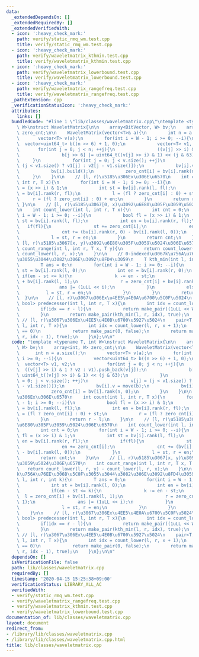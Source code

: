 ```yaml
---
data:
  _extendedDependsOn: []
  _extendedRequiredBy: []
  _extendedVerifiedWith:
  - icon: ':heavy_check_mark:'
    path: verify/static_rmq_wm.test.cpp
    title: verify/static_rmq_wm.test.cpp
  - icon: ':heavy_check_mark:'
    path: verify/waveletmatrix_kthmin.test.cpp
    title: verify/waveletmatrix_kthmin.test.cpp
  - icon: ':heavy_check_mark:'
    path: verify/waveletmatrix_lowerbound.test.cpp
    title: verify/waveletmatrix_lowerbound.test.cpp
  - icon: ':heavy_check_mark:'
    path: verify/waveletmatrix_rangefreq.test.cpp
    title: verify/waveletmatrix_rangefreq.test.cpp
  _pathExtension: cpp
  _verificationStatusIcon: ':heavy_check_mark:'
  attributes:
    links: []
  bundledCode: "#line 1 \"lib/classes/waveletmatrix.cpp\"\ntemplate <typename T, int\
    \ W>\nstruct WaveletMatrix{\n\n    array<BitVector, W> bv;\n    array<int, W>\
    \ zero_cnt;\n\n    WaveletMatrix(vector<T>& a){\n        int n = a.size();\n \
    \       vector<T> v(a);\n        for(int i = W - 1; i >= 0; --i){\n          \
    \  vector<uint64_t> b((n >> 6) + 1, 0);\n            vector<T> v1, v2;\n     \
    \       for(int j = 0; j < n; ++j){\n                ((v[j] >> i) & 1 ? v2 : v1).push_back(v[j]);\n\
    \                b[j >> 6] |= uint64_t((v[j] >> i) & 1) << (j & 63);\n       \
    \     }\n            for(int j = 0; j < v.size(); ++j)\n                v[j] =\
    \ (j < v1.size() ? v1[j] : v2[j - v1.size()]);\n            bv[i].v = move(b);\n\
    \            bv[i].build();\n            zero_cnt[i] = bv[i].rank(n, 0);\n   \
    \     }\n    }\n\n    // [l, r)\u5185\u306Ex\u306E\u6570\n    int count(int l,\
    \ int r, T x){\n        for(int i = W - 1; i >= 0; --i){\n            bool fl\
    \ = (x >> i) & 1;\n            int st = bv[i].rank(l, fl);\n            int en\
    \ = bv[i].rank(r, fl);\n            l = (fl ? zero_cnt[i] : 0) + st;\n       \
    \     r = (fl ? zero_cnt[i] : 0) + en;\n        }\n        return r - l;\n   \
    \ }\n\n    // [l, r)\u5185\u3067[0, x)\u3092\u6E80\u305F\u3059\u5024\u306E\u6570\
    \n    int count_lower(int l, int r, T x){\n        int cnt = 0;\n        for(int\
    \ i = W - 1; i >= 0; --i){\n            bool fl = (x >> i) & 1;\n            int\
    \ st = bv[i].rank(l, fl);\n            int en = bv[i].rank(r, fl);\n         \
    \   if(fl){\n                st += zero_cnt[i];\n                en += zero_cnt[i];\n\
    \                cnt += (bv[i].rank(r, 0) - bv[i].rank(l, 0));\n            }\n\
    \            l = st, r = en;\n        }\n        return cnt;\n    }\n\n    //\
    \ [l, r)\u5185\u3067[x, y)\u3092\u6E80\u305F\u3059\u5024\u306E\u6570\n    int\
    \ count_range(int l, int r, T x, T y){\n        return count_lower(l, r, y) -\
    \ count_lower(l, r, x);\n    }\n\n    // 0-indexed\u3067k\u756A\u76EE\u306B\u5C0F\
    \u3055\u3044\u3082\u306E\u3092\u8FD4\u3059\n    T kth_min(int l, int r, int k){\n\
    \        T ans = 0;\n        for(int i = W - 1; i >= 0; --i){\n            int\
    \ st = bv[i].rank(l, 0);\n            int en = bv[i].rank(r, 0);\n           \
    \ if(en - st <= k){\n                k -= en - st;\n                l = zero_cnt[i]\
    \ + bv[i].rank(l, 1);\n                r = zero_cnt[i] + bv[i].rank(r, 1);\n \
    \               ans |= (1uLL << i);\n            }\n            else{\n      \
    \          l = st, r = en;\n            }\n        }\n        return ans;\n  \
    \  }\n\n    // [l, r)\u3067\u306Ex\u4EE5\u4E0A\u6700\u5C0F\u5024\n    pair<T,\
    \ bool> predecessor(int l, int r, T x){\n        int idx = count_lower(l, r, x);\n\
    \        if(idx == r - l){\n            return make_pair((1uLL << W) - 1, false);\n\
    \        }\n        return make_pair(kth_min(l, r, idx), true);\n    }\n\n   \
    \ // [l, r)\u3067\u306Ex\u4EE5\u4E0B\u6700\u5927\u5024\n    pair<T, bool> successor(int\
    \ l, int r, T x){\n        int idx = count_lower(l, r, x + 1);\n        if(idx\
    \ == 0)\n            return make_pair(0, false);\n        return make_pair(kth_min(l,\
    \ r, idx - 1), true);\n    }\n};\n\n"
  code: "template <typename T, int W>\nstruct WaveletMatrix{\n\n    array<BitVector,\
    \ W> bv;\n    array<int, W> zero_cnt;\n\n    WaveletMatrix(vector<T>& a){\n  \
    \      int n = a.size();\n        vector<T> v(a);\n        for(int i = W - 1;\
    \ i >= 0; --i){\n            vector<uint64_t> b((n >> 6) + 1, 0);\n          \
    \  vector<T> v1, v2;\n            for(int j = 0; j < n; ++j){\n              \
    \  ((v[j] >> i) & 1 ? v2 : v1).push_back(v[j]);\n                b[j >> 6] |=\
    \ uint64_t((v[j] >> i) & 1) << (j & 63);\n            }\n            for(int j\
    \ = 0; j < v.size(); ++j)\n                v[j] = (j < v1.size() ? v1[j] : v2[j\
    \ - v1.size()]);\n            bv[i].v = move(b);\n            bv[i].build();\n\
    \            zero_cnt[i] = bv[i].rank(n, 0);\n        }\n    }\n\n    // [l, r)\u5185\
    \u306Ex\u306E\u6570\n    int count(int l, int r, T x){\n        for(int i = W\
    \ - 1; i >= 0; --i){\n            bool fl = (x >> i) & 1;\n            int st\
    \ = bv[i].rank(l, fl);\n            int en = bv[i].rank(r, fl);\n            l\
    \ = (fl ? zero_cnt[i] : 0) + st;\n            r = (fl ? zero_cnt[i] : 0) + en;\n\
    \        }\n        return r - l;\n    }\n\n    // [l, r)\u5185\u3067[0, x)\u3092\
    \u6E80\u305F\u3059\u5024\u306E\u6570\n    int count_lower(int l, int r, T x){\n\
    \        int cnt = 0;\n        for(int i = W - 1; i >= 0; --i){\n            bool\
    \ fl = (x >> i) & 1;\n            int st = bv[i].rank(l, fl);\n            int\
    \ en = bv[i].rank(r, fl);\n            if(fl){\n                st += zero_cnt[i];\n\
    \                en += zero_cnt[i];\n                cnt += (bv[i].rank(r, 0)\
    \ - bv[i].rank(l, 0));\n            }\n            l = st, r = en;\n        }\n\
    \        return cnt;\n    }\n\n    // [l, r)\u5185\u3067[x, y)\u3092\u6E80\u305F\
    \u3059\u5024\u306E\u6570\n    int count_range(int l, int r, T x, T y){\n     \
    \   return count_lower(l, r, y) - count_lower(l, r, x);\n    }\n\n    // 0-indexed\u3067\
    k\u756A\u76EE\u306B\u5C0F\u3055\u3044\u3082\u306E\u3092\u8FD4\u3059\n    T kth_min(int\
    \ l, int r, int k){\n        T ans = 0;\n        for(int i = W - 1; i >= 0; --i){\n\
    \            int st = bv[i].rank(l, 0);\n            int en = bv[i].rank(r, 0);\n\
    \            if(en - st <= k){\n                k -= en - st;\n              \
    \  l = zero_cnt[i] + bv[i].rank(l, 1);\n                r = zero_cnt[i] + bv[i].rank(r,\
    \ 1);\n                ans |= (1uLL << i);\n            }\n            else{\n\
    \                l = st, r = en;\n            }\n        }\n        return ans;\n\
    \    }\n\n    // [l, r)\u3067\u306Ex\u4EE5\u4E0A\u6700\u5C0F\u5024\n    pair<T,\
    \ bool> predecessor(int l, int r, T x){\n        int idx = count_lower(l, r, x);\n\
    \        if(idx == r - l){\n            return make_pair((1uLL << W) - 1, false);\n\
    \        }\n        return make_pair(kth_min(l, r, idx), true);\n    }\n\n   \
    \ // [l, r)\u3067\u306Ex\u4EE5\u4E0B\u6700\u5927\u5024\n    pair<T, bool> successor(int\
    \ l, int r, T x){\n        int idx = count_lower(l, r, x + 1);\n        if(idx\
    \ == 0)\n            return make_pair(0, false);\n        return make_pair(kth_min(l,\
    \ r, idx - 1), true);\n    }\n};\n\n"
  dependsOn: []
  isVerificationFile: false
  path: lib/classes/waveletmatrix.cpp
  requiredBy: []
  timestamp: '2020-04-15 15:25:38+09:00'
  verificationStatus: LIBRARY_ALL_AC
  verifiedWith:
  - verify/static_rmq_wm.test.cpp
  - verify/waveletmatrix_rangefreq.test.cpp
  - verify/waveletmatrix_kthmin.test.cpp
  - verify/waveletmatrix_lowerbound.test.cpp
documentation_of: lib/classes/waveletmatrix.cpp
layout: document
redirect_from:
- /library/lib/classes/waveletmatrix.cpp
- /library/lib/classes/waveletmatrix.cpp.html
title: lib/classes/waveletmatrix.cpp
---
```

